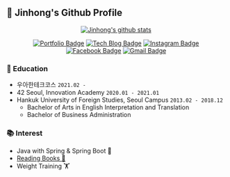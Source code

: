 ## 👋 Jinhong's Github Profile
<div align=center>

[![Jinhong's github stats](https://github-readme-stats.vercel.app/api?username=xlffm3&theme=vue&hide=issues,contribs)](https://github.com/anuraghazra/github-readme-stats)
</div>
<div align=center>

[![Portfolio Badge](http://img.shields.io/badge/-Portfolio-black?style=flat-square&logo=github&link=https://xlffm3.github.io/portfolio/)](https://xlffm3.github.io/portfolio/)
[![Tech Blog Badge](http://img.shields.io/badge/-Tech%20blog-blueviolet?style=flat-square&logo=Jekyll&link=https://xlffm3.github.io/)](https://xlffm3.github.io/)
[![Instagram Badge](https://img.shields.io/badge/-Instagram-dd2a7b?style=flat-square&logo=instagram&logoColor=white&link=https://www.instagram.com/hong___o/)](https://www.instagram.com/hong___o/)
[![Facebook Badge](https://img.shields.io/badge/Facebook-1877f2?style=flat-square&logo=facebook&logoColor=white&link=https://www.facebook.com/qkrwlsghd)](https://www.facebook.com/qkrwlsghd)
[![Gmail Badge](https://img.shields.io/badge/Gmail-d14836?style=flat-square&logo=Gmail&logoColor=white&link=mailto:xlffm3@gmail.com)](mailto:xlffm3@gmail.com)
</div>

### 🏫 Education

* 우아한테크코스 ``2021.02 - ``
* 42 Seoul, Innovation Academy ``2020.01 - 2021.01``
* Hankuk University of Foreign Studies, Seoul Campus ``2013.02 - 2018.12``
  * Bachelor of Arts in English Interpretation and Translation
  * Bachelor of Business Administration

### 📚 Interest

* Java with Spring & Spring Boot 🌱
* [Reading Books 📖](https://xlffm3.github.io/books/)
* Weight Training 🏋️
